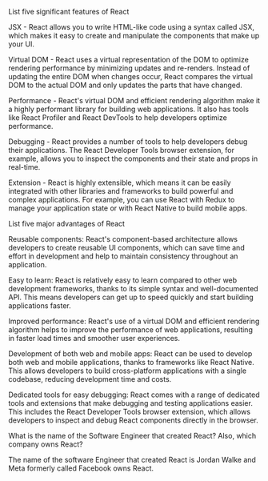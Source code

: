 List five significant features of React

JSX - React allows you to write HTML-like code using a syntax called JSX, which makes it easy to create and manipulate the components that make up your UI.

Virtual DOM - React uses a virtual representation of the DOM to optimize rendering performance by minimizing updates and re-renders. Instead of updating the entire DOM when changes occur, React compares the virtual DOM to the actual DOM and only updates the parts that have changed.

Performance - React's virtual DOM and efficient rendering algorithm make it a highly performant library for building web applications. It also has tools like React Profiler and React DevTools to help developers optimize performance.

Debugging - React provides a number of tools to help developers debug their applications. The React Developer Tools browser extension, for example, allows you to inspect the components and their state and props in real-time.

Extension - React is highly extensible, which means it can be easily integrated with other libraries and frameworks to build powerful and complex applications. For example, you can use React with Redux to manage your application state or with React Native to build mobile apps.


List five major advantages of React

Reusable components: React's component-based architecture allows developers to create reusable UI components, which can save time and effort in development and help to maintain consistency throughout an application.

Easy to learn: React is relatively easy to learn compared to other web development frameworks, thanks to its simple syntax and well-documented API. This means developers can get up to speed quickly and start building applications faster.

Improved performance: React's use of a virtual DOM and efficient rendering algorithm helps to improve the performance of web applications, resulting in faster load times and smoother user experiences.

Development of both web and mobile apps: React can be used to develop both web and mobile applications, thanks to frameworks like React Native. This allows developers to build cross-platform applications with a single codebase, reducing development time and costs.

Dedicated tools for easy debugging: React comes with a range of dedicated tools and extensions that make debugging and testing applications easier. This includes the React Developer Tools browser extension, which allows developers to inspect and debug React components directly in the browser.


What is the name of the Software Engineer that created React? Also, which company owns React?

The name of the software Engineer that created React is Jordan Walke and Meta formerly called Facebook owns React.